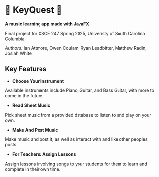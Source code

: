 # 🎹 KeyQuest :scroll:
**A music learning app made with JavaFX**

Final project for CSCE 247 Spring 2025, Univeristy of South Carolina Columbia

*Authors:* Ian Attmore, Owen Coulam, Ryan Leadbitter, Matthew Radin, Josiah White

## Key Features
- **Choose Your Instrument**

Available instruments include Piano, Guitar, and Bass Guitar, with more to come in the future.

- **Read Sheet Music**

Pick sheet music from a provided database to listen to and play on your own.

- **Make And Post Music**

Make music and post it, as well as interact with and like other peoples posts.

- **For Teachers: Assign Lessons**

Assign lessons involving songs to your students for them to learn and complete in their own time.